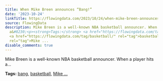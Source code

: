 ```yaml
---
title: When Mike Breen announces “Bang!”
date: '2023-10-24'
linkTitle: https://flowingdata.com/2023/10/24/when-mike-breen-announces-bang/
source: FlowingData
description: Mike Breen is a well-known NBA basketball announcer. When a player hits
  a&#8230;<p><strong>Tags:</strong> <a href="https://flowingdata.com/tag/bang/" rel="tag">bang</a>,
  <a href="https://flowingdata.com/tag/basketball/" rel="tag">basketball</a>, <a href="https://flowingdata.com/tag/mike-breen/"
  rel="tag">Mike ...
disable_comments: true
---
```

Mike Breen is a well-known NBA basketball announcer. When a player hits a&#8230;<p><strong>Tags:</strong> <a href="https://flowingdata.com/tag/bang/" rel="tag">bang</a>, <a href="https://flowingdata.com/tag/basketball/" rel="tag">basketball</a>, <a href="https://flowingdata.com/tag/mike-breen/" rel="tag">Mike ...